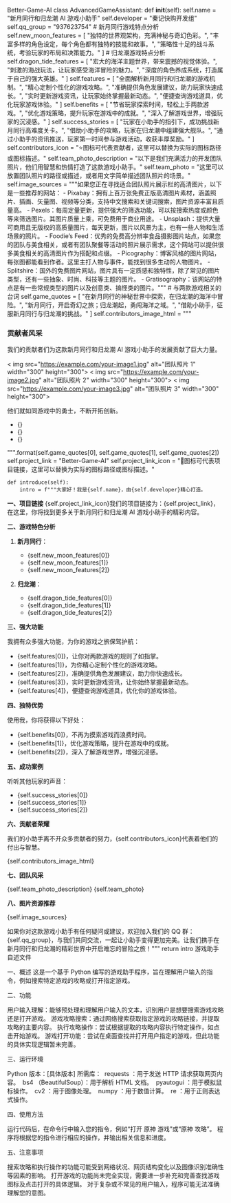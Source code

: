 Better-Game-AI
class AdvancedGameAssistant:
    def __init__(self):
        self.name = "新月同行和归龙潮 AI 游戏小助手"
        self.developer = "秦记快购开发组"
        self.qq_group = "937623754"
        # 新月同行游戏特点分析
        self.new_moon_features = [
            "独特的世界观架构，充满神秘与奇幻色彩。",
            "丰富多样的角色设定，每个角色都有独特的技能和故事。",
            "策略性十足的战斗系统，考验玩家的布局和决策能力。"
        ]
        # 归龙潮游戏特点分析
        self.dragon_tide_features = [
            "宏大的海洋主题世界，带来震撼的视觉体验。",
            "刺激的海战玩法，让玩家感受海洋冒险的魅力。",
            "深度的角色养成系统，打造属于自己的强大英雄。"
        ]
        self.features = [
            "全面解析新月同行和归龙潮的游戏机制。",
            "精心定制个性化的游戏攻略。",
            "准确提供角色发展建议，助力玩家快速成长。",
            "实时更新游戏资讯，让玩家始终掌握最新动态。",
            "便捷查询游戏道具，优化玩家游戏体验。"
        ]
        self.benefits = [
            "节省玩家探索时间，轻松上手两款游戏。",
            "优化游戏策略，提升玩家在游戏中的成就。",
            "深入了解游戏世界，增强玩家的沉浸感。"
        ]
        self.success_stories = [
            "玩家在小助手的指引下，成功挑战新月同行高难度关卡。",
            "借助小助手的攻略，玩家在归龙潮中组建强大舰队。",
            "通过小助手的资讯推送，玩家第一时间参与游戏活动，收获丰厚奖励。"
        ]
        self.contributors_icon = "⭐图标可代表贡献者，这里可以替换为实际的图标路径或图标描述。"
        self.team_photo_description = "以下是我们充满活力的开发团队照片，他们用智慧和热情打造了这款游戏小助手。"
        self.team_photo = "这里可以放置团队照片的路径或描述，或者用文字简单描述团队照片的场景。"
        self.image_sources = """如果您正在寻找适合团队照片展示栏的高清图片，以下是一些推荐的网站：
        - Pixabay：拥有上百万张免费正版高清图片素材，涵盖照片、插画、矢量图、视频等分类，支持中文搜索和关键词搜索，图片资源丰富且质量高。
        - Pexels：每周定量更新，提供强大的筛选功能，可以按搜索热度或颜色等来筛选图片。其图片质量上乘，可免费用于商业用途。
        - Unsplash：提供大量可商用且无版权的高质量图片，每天更新，图片以风景为主，也有一些人物和生活场景的照片。
        - Foodie’s Feed：优秀的免费高分辨率食品摄影图片站点，如果您的团队与美食相关，或者有团队聚餐等活动的照片展示需求，这个网站可以提供很多美食相关的高清图片作为搭配和点缀。
        - Picography：博客风格的图片网站，每张图都能看到作者。这里主打人物与事件，能找到很多生动的人物图片。
        - Splitshire：国外的免费图片网站，图片具有一定质感和独特性，除了常见的图片类型，还有一些抽象、时尚、科技等主题的图片。
        - Gratisography：该网站的特点是有一些常规类型的图片以及创意类、搞怪类的图片。"""
        # 与两款游戏相关的台词
        self.game_quotes = [
            "在新月同行的神秘世界中探索，在归龙潮的海洋中冒险。",
            "新月同行，开启奇幻之旅；归龙潮起，勇闯海洋之域。",
            "借助小助手，征服新月同行与归龙潮的挑战。"
        ]
        self.contributors_image_html = """
        <div id="contributors-section">
            <h3>贡献者风采</h3>
            <p>我们的贡献者们为这款新月同行和归龙潮 AI 游戏小助手的发展贡献了巨大力量。</p >
            <div class="image-gallery">
                < img src="https://example.com/your-image1.jpg" alt="团队照片 1" width="300" height="300">
                < img src="https://example.com/your-image2.jpg" alt="团队照片 2" width="300" height="300">
                < img src="https://example.com/your-image3.jpg" alt="团队照片 3" width="300" height="300">
            </div>
            <p>他们就如同游戏中的勇士，不断开拓创新。</p >
            <ul class="game-quotes">
                <li>{}</li>
                <li>{}</li>
                <li>{}</li>
            </ul>
        </div>
        """.format(self.game_quotes[0], self.game_quotes[1], self.game_quotes[2])
        self.project_link = "Better-Game-AI"
        self.project_link_icon = "📢图标可代表项目链接，这里可以替换为实际的图标路径或图标描述。"

    def introduce(self):
        intro = f"""大家好！我是{self.name}，由{self.developer}精心打造。

**一、项目链接**
{self.project_link_icon}我们的项目链接为：{self.project_link}，在这里，你将找到更多关于新月同行和归龙潮 AI 游戏小助手的精彩内容。

**二、游戏特色分析**

1. **新月同行**：
   - {self.new_moon_features[0]}
   - {self.new_moon_features[1]}
   - {self.new_moon_features[2]}

2. **归龙潮**：
   - {self.dragon_tide_features[0]}
   - {self.dragon_tide_features[1]}
   - {self.dragon_tide_features[2]}

**三、强大功能**

我拥有众多强大功能，为你的游戏之旅保驾护航：
- {self.features[0]}，让你对两款游戏的规则了如指掌。
- {self.features[1]}，为你精心定制个性化的游戏攻略。
- {self.features[2]}，准确提供角色发展建议，助力你快速成长。
- {self.features[3]}，实时更新游戏资讯，让你始终掌握最新动态。
- {self.features[4]}，便捷查询游戏道具，优化你的游戏体验。

**四、独特优势**

使用我，你将获得以下好处：
- {self.benefits[0]}，不再为摸索游戏而浪费时间。
- {self.benefits[1]}，优化游戏策略，提升在游戏中的成就。
- {self.benefits[2]}，深入了解游戏世界，增强沉浸感。

**五、成功案例**

听听其他玩家的声音：
- {self.success_stories[0]}
- {self.success_stories[1]}
- {self.success_stories[2]}

**六、贡献者荣耀**

我们的小助手离不开众多贡献者的努力，{self.contributors_icon}代表着他们的付出与智慧。

{self.contributors_image_html}

**七、团队风采**

{self.team_photo_description}
{self.team_photo}

**八、图片资源推荐**

{self.image_sources}

如果你对这款游戏小助手有任何疑问或建议，欢迎加入我们的 QQ 群：{self.qq_group}，与我们共同交流，一起让小助手变得更加完美。让我们携手在新月同行和归龙潮的精彩世界中开启难忘的冒险之旅！"""
        return intro
游戏助手自述文件
 
一、概述
这是一个基于 Python 编写的游戏助手程序，旨在理解用户输入的指令，例如搜索特定游戏的攻略或打开指定游戏。
 
二、功能
 
用户输入理解：能够预处理和理解用户输入的文本，识别用户是想要搜索游戏攻略还是打开游戏。
游戏攻略搜索：通过网络搜索获取指定游戏的攻略链接，并提取攻略的主要内容。
执行攻略操作：尝试根据提取的攻略内容执行特定操作，如点击开始游戏。
游戏打开功能：尝试在桌面查找并打开用户指定的游戏，但此功能的具体实现逻辑暂未完善。
 
三、运行环境
 
Python 版本：[具体版本]
所需库：
 requests ：用于发送 HTTP 请求获取网页内容。
 bs4 （BeautifulSoup）：用于解析 HTML 文档。
 pyautogui ：用于模拟鼠标操作。
 cv2 ：用于图像处理。
 numpy ：用于数值计算。
 re ：用于正则表达式操作。
 
四、使用方法
 
运行代码后，在命令行中输入您的指令，例如“打开 原神 游戏”或“原神 攻略”。
程序将根据您的指令进行相应的操作，并输出相关信息和进度。
 
五、注意事项
 
搜索攻略和执行操作的功能可能受到网络状况、网页结构变化以及图像识别准确性等因素的影响。
打开游戏的功能尚未完全实现，需要进一步补充和完善查找游戏图标及点击打开的具体逻辑。
对于复杂或不常见的用户输入，程序可能无法准确理解您的意图。
 
